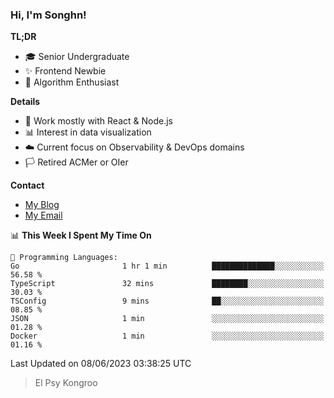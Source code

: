 ### Hi, I'm Songhn!

**TL;DR**

- 🎓 Senior Undergraduate
- ✨ Frontend Newbie
- 🎈 Algorithm Enthusiast

**Details**

- 🎯 Work mostly with React & Node.js
- 📊 Interest in data visualization
- ☁️ Current focus on Observability & DevOps domains
- 🏳️ Retired ACMer or OIer

**Contact**
- [My Blog](https://blog.songhn.com)
- [My Email](mailto:songhn233@gmail.com)

<!--START_SECTION:waka-->
📊 **This Week I Spent My Time On** 

```text
💬 Programming Languages: 
Go                       1 hr 1 min          ██████████████░░░░░░░░░░░   56.58 % 
TypeScript               32 mins             ████████░░░░░░░░░░░░░░░░░   30.03 % 
TSConfig                 9 mins              ██░░░░░░░░░░░░░░░░░░░░░░░   08.85 % 
JSON                     1 min               ░░░░░░░░░░░░░░░░░░░░░░░░░   01.28 % 
Docker                   1 min               ░░░░░░░░░░░░░░░░░░░░░░░░░   01.16 % 
```


 Last Updated on 08/06/2023 03:38:25 UTC
<!--END_SECTION:waka-->

> El Psy Kongroo
